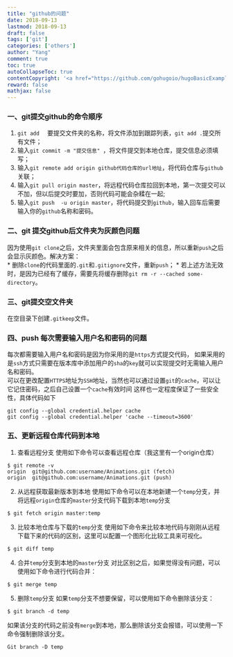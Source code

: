 ```yaml
---
title: "github的问题"
date: 2018-09-13
lastmod: 2018-09-13
draft: false
tags: ['git']
categories: ['others']
author: "Yang"
comment: true
toc: true
autoCollapseToc: true
contentCopyright: '<a href="https://github.com/gohugoio/hugoBasicExample" rel="noopener" target="_blank">See origin</a>'
reward: false
mathjax: false
---
```


### 一、git提交github的命令顺序

1. `git add  ` 要提交文件夹的名称，将文件添加到跟踪列表，`git add .`提交所有文件；
2. 输入`git commit -m "提交信息" `，将文件提交到本地仓库，提交信息必须填写；
3. 输入`git remote add origin github代码仓库的url地址`，将代码仓库与`github`关联；
4. 输入`git pull origin master`，将远程代码仓库拉回到本地，第一次提交可以不加，但以后提交时要加，否则代码可能会杂糅在一起;
5. 输入`git push  -u origin master`，将代码提交到`github`，输入回车后需要输入你的`github`名称和密码。

### 二、git 提交github后文件夹为灰颜色问题  
因为使用`git clone`之后，文件夹里面会包含原来相关的信息，所以重新`push`之后会显示灰颜色。解决方案：  
\* 删除`clone`的代码里面的`.git`和`.gitignore`文件，重新`push`； 
\* 若上述方法无效时，是因为已经有了缓存，需要先将缓存删除`git rm -r --cached some-directory`。

### 三、git提交空文件夹  
在空目录下创建`.gitkeep`文件。

### 四、push 每次需要输入用户名和密码的问题  
每次都需要输入用户名和密码是因为你采用的是`https`方式提交代码， 如果采用的是`ssh`方式只需要在版本库中添加用户的`sha`的`key`就可以实现提交时无需输入用户名和密码。  
可以在更改配置`HTTPS`地址为`SSH`地址，当然也可以通过设置`git`的`cache`，可以让它记住密码，之后自己设置一个`cache`有效时间 这样也一定程度保证了一些安全性，具体代码如下
```  
git config --global credential.helper cache  
git config --global credential.helper 'cache --timeout=3600' 
```

### 五、更新远程仓库代码到本地

1. 查看远程分支
使用如下命令可以查看远程仓库（我这里有一个origin仓库）
```
$ git remote -v
origin  git@github.com:username/Animations.git (fetch)
origin  git@github.com:username/Animations.git (push)
```
2. 从远程获取最新版本到本地
使用如下命令可以在本地新建一个`temp`分支，并将远程`origin`仓库的`master`分支代码下载到本地`temp`分支
```
$ git fetch origin master:temp
```

3. 比较本地仓库与下载的`temp`分支
使用如下命令来比较本地代码与刚刚从远程下载下来的代码的区别，这里可以配置一个图形化比较工具来可视化。
```
$ git diff temp
```

4. 合并`temp`分支到本地的`master`分支
对比区别之后，如果觉得没有问题，可以使用如下命令进行代码合并：
```
$ git merge temp
```

5. 删除`temp`分支
如果`temp`分支不想要保留，可以使用如下命令删除该分支：
```
$ git branch -d temp
```
如果该分支的代码之前没有`merge`到本地，那么删除该分支会报错，可以使用一下命令强制删除该分支。
```
Git branch -D temp
```